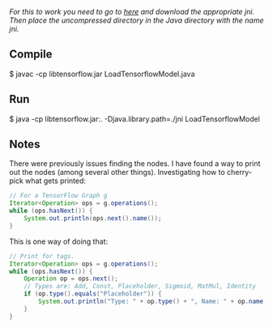 *For this to work you need to go to [here](https://www.tensorflow.org/install/lang_java) and download the appropriate jni.
Then place the uncompressed directory in the Java directory with the name jni.*

## Compile

$ javac -cp libtensorflow.jar LoadTensorflowModel.java

## Run

$ java -cp libtensorflow.jar:. -Djava.library.path=./jni LoadTensorflowModel

## Notes

There were previously issues finding the nodes. I have found a way to print out the
nodes (among several other things). Investigating how to cherry-pick what gets printed:

```java
// For a TensorFlow Graph g
Iterator<Operation> ops = g.operations();
while (ops.hasNext()) {
    System.out.println(ops.next().name());
}
```

This is one way of doing that:

```java
// Print for tags.
Iterator<Operation> ops = g.operations();
while (ops.hasNext()) {
    Operation op = ops.next();
    // Types are: Add, Const, Placeholder, Sigmoid, MatMul, Identity
    if (op.type().equals("Placeholder")) {
        System.out.println("Type: " + op.type() + ", Name: " + op.name());
    }
}
```
